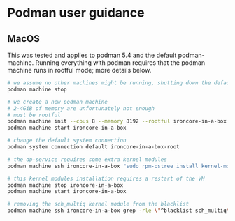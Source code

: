 # Podman user guidance

## MacOS

This was tested and applies to podman 5.4 and the default podman-machine.
Running everything with podman requires that the podman machine runs in rootful mode; more details below.

```bash
# we assume no other machines might be running, shutting down the default one
podman machine stop

# we create a new podman machine
# 2-4GiB of memory are unfortunately not enough
# must be rootful
podman machine init --cpus 8 --memory 8192 --rootful ironcore-in-a-box
podman machine start ironcore-in-a-box

# change the default system connection
podman system connection default ironcore-in-a-box-root

# the dp-service requires some extra kernel modules
podman machine ssh ironcore-in-a-box "sudo rpm-ostree install kernel-modules-extra"

# this kernel modules installation requires a restart of the VM
podman machine stop ironcore-in-a-box
podman machine start ironcore-in-a-box

# removing the sch_multiq kernel module from the blacklist
podman machine ssh ironcore-in-a-box grep -rle \"^blacklist sch_multiq\" /etc/modprobe.d/ \| xargs -r sudo sed -i \'s/blacklist sch_multiq/#blacklist sch_multiq/\'
```
